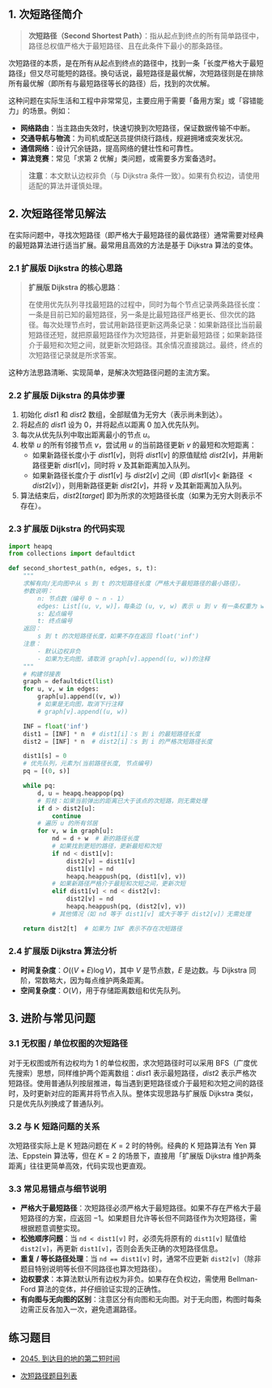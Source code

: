 ## 1. 次短路径简介

> **次短路径（Second Shortest Path）**：指从起点到终点的所有简单路径中，路径总权值严格大于最短路径、且在此条件下最小的那条路径。

次短路径的本质，是在所有从起点到终点的路径中，找到一条「长度严格大于最短路径」但又尽可能短的路径。换句话说，最短路径是最优解，次短路径则是在排除所有最优解（即所有与最短路径等长的路径）后，找到的次优解。

这种问题在实际生活和工程中非常常见，主要应用于需要「备用方案」或「容错能力」的场景。例如：

- **网络路由**：当主路由失效时，快速切换到次短路径，保证数据传输不中断。
- **交通导航与物流**：为司机或配送员提供绕行路线，规避拥堵或突发状况。
- **通信网络**：设计冗余链路，提高网络的健壮性和可靠性。
- **算法竞赛**：常见「求第 2 优解」类问题，或需要多方案备选时。

> **注意**：本文默认边权非负（与 Dijkstra 条件一致）。如果有负权边，请使用适配的算法并谨慎处理。

## 2. 次短路径常见解法

在实际问题中，寻找次短路径（即严格大于最短路径的最优路径）通常需要对经典的最短路算法进行适当扩展。最常用且高效的方法是基于 Dijkstra 算法的变体。

### 2.1 扩展版 Dijkstra 的核心思路

> **扩展版 Dijkstra 的核心思路**：
>
> 在使用优先队列寻找最短路的过程中，同时为每个节点记录两条路径长度：一条是目前已知的最短路径，另一条是比最短路径严格更长、但次优的路径。每次处理节点时，尝试用新路径更新这两条记录：如果新路径比当前最短路径还短，就把原最短路径作为次短路径，并更新最短路径；如果新路径介于最短和次短之间，就更新次短路径。其余情况直接跳过。最终，终点的次短路径记录就是所求答案。

这种方法思路清晰、实现简单，是解决次短路径问题的主流方案。

### 2.2 扩展版 Dijkstra 的具体步骤

1. 初始化 $dist1$ 和 $dist2$ 数组，全部赋值为无穷大（表示尚未到达）。
2. 将起点的 $dist1$ 设为 $0$，并将起点以距离 $0$ 加入优先队列。
3. 每次从优先队列中取出距离最小的节点 $u$。
4. 枚举 $u$ 的所有邻接节点 $v$，尝试用 $u$ 的当前路径更新 $v$ 的最短和次短距离：
   - 如果新路径长度小于 $dist1[v]$，则将 $dist1[v]$ 的原值赋给 $dist2[v]$，并用新路径更新 $dist1[v]$，同时将 $v$ 及其新距离加入队列。
   - 如果新路径长度介于 $dist1[v]$ 与 $dist2[v]$ 之间（即 $dist1[v] <$ 新路径 $< dist2[v]$），则用新路径更新 $dist2[v]$，并将 $v$ 及其新距离加入队列。
5. 算法结束后，$dist2[target]$ 即为所求的次短路径长度（如果为无穷大则表示不存在）。

### 2.3 扩展版 Dijkstra 的代码实现

```python
import heapq
from collections import defaultdict

def second_shortest_path(n, edges, s, t):
    """
    求解有向/无向图中从 s 到 t 的次短路径长度（严格大于最短路径的最小路径）。
    参数说明：
        n: 节点数（编号 0 ~ n - 1）
        edges: List[(u, v, w)]，每条边 (u, v, w) 表示 u 到 v 有一条权重为 w 的边
        s: 起点编号
        t: 终点编号
    返回：
        s 到 t 的次短路径长度，如果不存在返回 float('inf')
    注意：
        - 默认边权非负
        - 如果为无向图，请取消 graph[v].append((u, w))的注释
    """
    # 构建邻接表
    graph = defaultdict(list)
    for u, v, w in edges:
        graph[u].append((v, w))
        # 如果是无向图，取消下行注释
        # graph[v].append((u, w))

    INF = float('inf')
    dist1 = [INF] * n  # dist1[i]：s 到 i 的最短路径长度
    dist2 = [INF] * n  # dist2[i]：s 到 i 的严格次短路径长度

    dist1[s] = 0
    # 优先队列，元素为(当前路径长度, 节点编号)
    pq = [(0, s)]

    while pq:
        d, u = heapq.heappop(pq)
        # 剪枝：如果当前弹出的距离已大于该点的次短路，则无需处理
        if d > dist2[u]:
            continue
        # 遍历 u 的所有邻居
        for v, w in graph[u]:
            nd = d + w  # 新的路径长度
            # 如果找到更短的路径，更新最短和次短
            if nd < dist1[v]:
                dist2[v] = dist1[v]
                dist1[v] = nd
                heapq.heappush(pq, (dist1[v], v))
            # 如果新路径严格介于最短和次短之间，更新次短
            elif dist1[v] < nd < dist2[v]:
                dist2[v] = nd
                heapq.heappush(pq, (dist2[v], v))
            # 其他情况（如 nd 等于 dist1[v] 或大于等于 dist2[v]）无需处理

    return dist2[t]  # 如果为 INF 表示不存在次短路径
```

### 2.4 扩展版 Dijkstra 算法分析

- **时间复杂度**：$O((V + E)\log V)$，其中 $V$ 是节点数，$E$ 是边数。与 Dijkstra 同阶，常数略大，因为每点维护两条距离。
- **空间复杂度**：$O(V)$，用于存储距离数组和优先队列。

## 3. 进阶与常见问题

### 3.1 无权图 / 单位权图的次短路径

对于无权图或所有边权均为 $1$ 的单位权图，求次短路径时可以采用 BFS（广度优先搜索）思想，同样维护两个距离数组：$dist1$ 表示最短路径，$dist2$ 表示严格次短路径。使用普通队列按层推进，每当遇到更短路径或介于最短和次短之间的路径时，及时更新对应的距离并将节点入队。整体实现思路与扩展版 Dijkstra 类似，只是优先队列换成了普通队列。

### 3.2 与 K 短路问题的关系

次短路径实际上是 K 短路问题在 $K = 2$ 时的特例。经典的 K 短路算法有 Yen 算法、Eppstein 算法等，但在 $K = 2$ 的场景下，直接用「扩展版 Dijkstra 维护两条距离」往往更简单高效，代码实现也更直观。

### 3.3 常见易错点与细节说明

- **严格大于最短路径**：次短路径必须严格大于最短路径。如果不存在严格大于最短路径的方案，应返回 $-1$。如果题目允许等长但不同路径作为次短路径，需根据题意调整实现。
- **松弛顺序问题**：当 `nd < dist1[v]` 时，必须先将原有的 `dist1[v]` 赋值给 `dist2[v]`，再更新 `dist1[v]`，否则会丢失正确的次短路径信息。
- **重复 / 等长路径处理**：当 `nd == dist1[v]` 时，通常不应更新 `dist2[v]`（除非题目特别说明等长但不同路径也算次短路径）。
- **边权要求**：本算法默认所有边权为非负。如果存在负权边，需使用 Bellman-Ford 算法的变体，并仔细验证实现的正确性。
- **有向图与无向图的区别**：注意区分有向图和无向图。对于无向图，构图时每条边需正反各加入一次，避免遗漏路径。

## 练习题目

- [2045. 到达目的地的第二短时间](https://github.com/ITCharge/AlgoNote/tree/main/docs/solutions/2000-2099/second-minimum-time-to-reach-destination.md)

- [次短路径题目列表](https://github.com/ITCharge/AlgoNote/tree/main/docs/00_preface/00_06_categories_list.md#%E6%AC%A1%E7%9F%AD%E8%B7%AF%E5%BE%84%E9%A2%98%E7%9B%AE)





